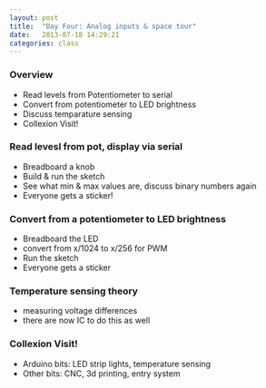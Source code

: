 ```yaml
---
layout: post
title:  "Day Four: Analog inputs & space tour"
date:   2013-07-18 14:29:21
categories: class
---
```


### Overview

* Read levels from Potentiometer to serial
* Convert from potentiometer to LED brightness
* Discuss temparature sensing
* Collexion Visit!

### Read levesl from pot, display via serial

* Breadboard a knob
* Build & run the sketch
* See what min & max values are, discuss binary numbers again
* Everyone gets a sticker!

### Convert from a potentiometer to LED brightness

* Breadboard the LED
* convert from x/1024 to x/256 for PWM
* Run the sketch
* Everyone gets a sticker

### Temperature sensing theory

* measuring voltage differences
* there are now IC to do this as well

### Collexion Visit!

* Arduino bits: LED strip lights, temperature sensing
* Other bits: CNC, 3d printing, entry system
